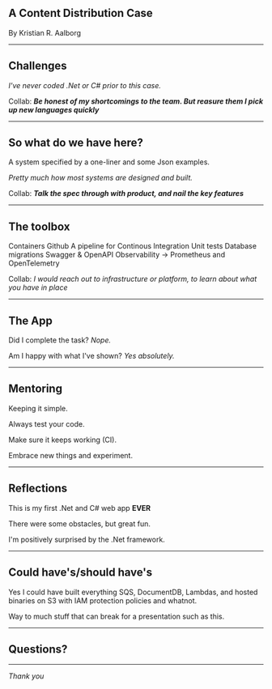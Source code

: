 ## A Content Distribution Case

By
Kristian R. Aalborg

---
## Challenges

_I've never coded .Net or C# prior to this case._

Collab: _**Be honest of my 
shortcomings to the team. But reasure them
I pick up new languages quickly**_

 
---
## So what do we have here?

A system specified by a one-liner
and some Json examples.

_Pretty much how most systems 
are designed and built._

Collab: _**Talk the spec through with product, and nail the key features**_

---
## The toolbox
Containers
Github
A pipeline for Continous Integration
Unit tests
Database migrations
Swagger & OpenAPI
Observability -> Prometheus and OpenTelemetry

Collab: _I would reach out to infrastructure or platform, to learn about what you have in place_

---
## The App

Did I complete the task? 
_Nope._

Am I happy with what I've shown?
_Yes absolutely._

---
## Mentoring

Keeping it simple.

Always test your code.

Make sure it keeps working (CI).

Embrace new things and experiment.

---
## Reflections

This is my first .Net and C# web app **EVER**

There were some obstacles, but great fun.

I'm positively surprised by the .Net framework.

---
## Could have's/should have's

Yes I could have built everything SQS, DocumentDB, 
Lambdas, and hosted binaries on S3 with IAM protection policies and whatnot.

Way to much stuff that can break for a presentation such as this.

---
## Questions?


---

_Thank you_